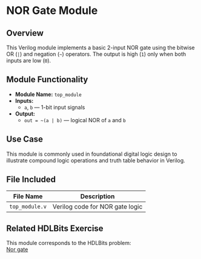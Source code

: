 # NOR Gate Module

## Overview
This Verilog module implements a basic 2-input NOR gate using the bitwise OR (`|`) and negation (`~`) operators. The output is high (`1`) only when both inputs are low (`0`).

## Module Functionality
- **Module Name:** `top_module`
- **Inputs:**  
  - `a`, `b` — 1-bit input signals  
- **Output:**  
  - `out = ~(a | b)` — logical NOR of `a` and `b`

## Use Case
This module is commonly used in foundational digital logic design to illustrate compound logic operations and truth table behavior in Verilog.

## File Included

| File Name       | Description                     |
|------------------|---------------------------------|
| `top_module.v`   | Verilog code for NOR gate logic |

## Related HDLBits Exercise
This module corresponds to the HDLBits problem:  
[Nor gate](https://hdlbits.01xz.net/wiki/Nor_gate)

